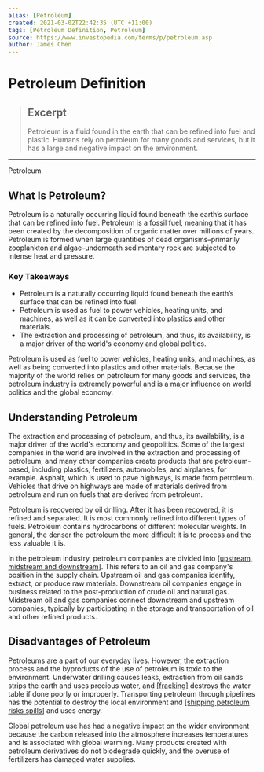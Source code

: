 ```yaml
---
alias: [Petroleum]
created: 2021-03-02T22:42:35 (UTC +11:00)
tags: [Petroleum Definition, Petroleum]
source: https://www.investopedia.com/terms/p/petroleum.asp
author: James Chen
---
```


# Petroleum Definition

> ## Excerpt
> Petroleum is a fluid found in the earth that can be refined into fuel and plastic. Humans rely on petroleum for many goods and services, but it has a large and negative impact on the environment.

---

Petroleum
## What Is Petroleum?

Petroleum is a naturally occurring liquid found beneath the earth’s surface that can be refined into fuel. Petroleum is a fossil fuel, meaning that it has been created by the decomposition of organic matter over millions of years. Petroleum is formed when large quantities of dead organisms–primarily zooplankton and algae–underneath sedimentary rock are subjected to intense heat and pressure.

### Key Takeaways

-   Petroleum is a naturally occurring liquid found beneath the earth’s surface that can be refined into fuel.
-   Petroleum is used as fuel to power vehicles, heating units, and machines, as well as it can be converted into plastics and other materials.
-   The extraction and processing of petroleum, and thus, its availability, is a major driver of the world's economy and global politics.

Petroleum is used as fuel to power vehicles, heating units, and machines, as well as being converted into plastics and other materials. Because the majority of the world relies on petroleum for many goods and services, the petroleum industry is extremely powerful and is a major influence on world politics and the global economy.

## Understanding Petroleum

The extraction and processing of petroleum, and thus, its availability, is a major driver of the world's economy and geopolitics. Some of the largest companies in the world are involved in the extraction and processing of petroleum, and many other companies create products that are petroleum-based, including plastics, fertilizers, automobiles, and airplanes, for example. Asphalt, which is used to pave highways, is made from petroleum. Vehicles that drive on highways are made of materials derived from petroleum and run on fuels that are derived from petroleum.

Petroleum is recovered by oil drilling. After it has been recovered, it is refined and separated. It is most commonly refined into different types of fuels. Petroleum contains hydrocarbons of different molecular weights. In general, the denser the petroleum the more difficult it is to process and the less valuable it is.

In the petroleum industry, petroleum companies are divided into [[upstream, midstream and downstream]](https://www.investopedia.com/ask/answers/060215/what-difference-between-upstream-and-downstream-oil-and-gas-operations.asp). This refers to an oil and gas company's position in the supply chain. Upstream oil and gas companies identify, extract, or produce raw materials. Downstream oil companies engage in business related to the post-production of crude oil and natural gas. Midstream oil and gas companies connect downstream and upstream companies, typically by participating in the storage and transportation of oil and other refined products.

## Disadvantages of Petroleum

Petroleums are a part of our everyday lives. However, the extraction process and the byproducts of the use of petroleum is toxic to the environment. Underwater drilling causes leaks, extraction from oil sands strips the earth and uses precious water, and [[fracking]](https://www.investopedia.com/terms/f/fracking.asp) destroys the water table if done poorly or improperly. Transporting petroleum through pipelines has the potential to destroy the local environment and [[shipping petroleum risks spills]](https://www.investopedia.com/terms/b/bp-oil-spill.asp) and uses energy.

Global petroleum use has had a negative impact on the wider environment because the carbon released into the atmosphere increases temperatures and is associated with global warming. Many products created with petroleum derivatives do not biodegrade quickly, and the overuse of fertilizers has damaged water supplies.
